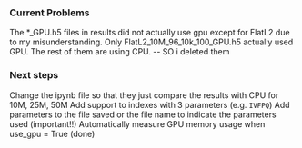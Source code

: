 ### Current Problems
The *_GPU.h5 files in results did not actually use gpu except for FlatL2 due to my misunderstanding. Only FlatL2_10M_96_10k_100_GPU.h5 actually used GPU. The rest of them are using CPU. -- SO i deleted them


### Next steps
Change the ipynb file so that they just compare the results with CPU for 10M, 25M, 50M
Add support to indexes with 3 parameters (e.g. `IVFPQ`)
Add parameters to the file saved or the file name to indicate the parameters used (important!!)
Automatically measure GPU memory usage when use_gpu = True (done)

